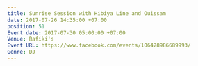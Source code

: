 ```yaml
---
title: Sunrise Session with Hibiya Line and Ouissam
date: 2017-07-26 14:35:00 +07:00
position: 51
Event date: 2017-07-30 05:00:00 +07:00
Venue: Rafiki's
Event URL: https://www.facebook.com/events/106428986689993/
Genre: DJ
---
```


